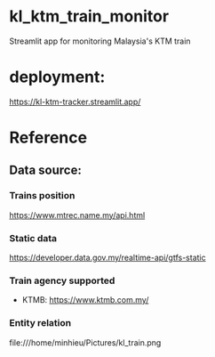 # kl_ktm_train_monitor
Streamlit app for monitoring Malaysia's KTM train

# deployment:
https://kl-ktm-tracker.streamlit.app/


# Reference
## Data source:
### Trains position
https://www.mtrec.name.my/api.html

### Static data 
https://developer.data.gov.my/realtime-api/gtfs-static

### Train agency supported
- KTMB: https://www.ktmb.com.my/
### Entity relation
file:///home/minhieu/Pictures/kl_train.png
